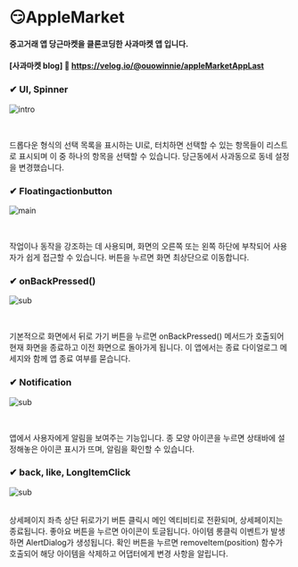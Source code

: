 # 😏AppleMarket
#### 중고거래 앱 당근마켓을 클론코딩한 사과마켓 앱 입니다.
#### [사과마켓 blog] 🔗 <https://velog.io/@ouowinnie/appleMarketAppLast>

<div><h3>✔ UI, Spinner</h3></div>

![intro](https://github.com/ouowinnie/AppleMarket/assets/139089298/a71824e8-ed13-46d1-89a6-25beb95ec3a1)

<br>

드롭다운 형식의 선택 목록을 표시하는 UI로, 터치하면 선택할 수 있는 항목들이 리스트로 표시되며 이 중 하나의 항목을 선택할 수 있습니다. 당근동에서 사과동으로 동네 설정을 변경했습니다.

<div><h3>✔ Floatingactionbutton</h3></div>

![main](https://github.com/ouowinnie/AppleMarket/assets/139089298/8af3986b-cee7-4c07-adec-32d0afa6efa6)

<br>

작업이나 동작을 강조하는 데 사용되며, 화면의 오른쪽 또는 왼쪽 하단에 부착되어 사용자가 쉽게 접근할 수 있습니다. 버튼을 누르면 화면 최상단으로 이동합니다.

<div><h3>✔ onBackPressed()</h3></div>

![sub](https://github.com/ouowinnie/AppleMarket/assets/139089298/dbb16bf7-148b-4ed6-b447-9deb361e3377)

<br>

기본적으로 화면에서 뒤로 가기 버튼을 누르면 onBackPressed() 메서드가 호출되어 현재 화면을 종료하고 이전 화면으로 돌아가게 됩니다. 이 앱에서는 종료 다이얼로그 메세지와 함께 앱 종료 여부를 묻습니다.

<div><h3>✔ Notification</h3></div>

![sub](https://github.com/ouowinnie/AppleMarket/assets/139089298/6d9306bc-784e-4ad8-84ca-dc2f2661b5ce)

<br>

앱에서 사용자에게 알림을 보여주는 기능입니다. 종 모양 아이콘을 누르면 상태바에 설정해놓은 아이콘 표시가 뜨며, 알림을 확인할 수 있습니다.

<div><h3>✔ back, like, LongItemClick</h3></div>

![sub](https://github.com/ouowinnie/AppleMarket/assets/139089298/c58f99d6-8c97-4559-a855-7a719ef71791)

<br>
상세페이지 좌측 상단 뒤로가기 버튼 클릭시 메인 엑티비티로 전환되며, 상세페이지는 종료됩니다. 좋아요 버튼을 누르면 아이콘이 토글됩니다. 아이템 롱클릭 이벤트가 발생하면 AlertDialog가 생성됩니다. 확인 버튼을 누르면 removeItem(position) 함수가 호출되어 해당 아이템을 삭제하고 어댑터에게 변경 사항을 알립니다.
